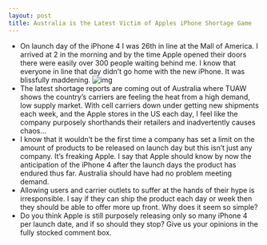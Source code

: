```yaml
---
layout: post
title: Australia is the Latest Victim of Apples iPhone Shortage Game
---
```

* On launch day of the iPhone 4 I was 26th in line at the Mall of America. I arrived at 2 in the morning and by the time Apple opened their doors there were easily over 300 people waiting behind me. I know that everyone in line that day didn’t go home with the new iPhone. It was blissfully maddening.
![img](http://media.idownloadblog.com/wp-content/uploads/2010/09/aussieiphone093845225.jpg)
* The latest shortage reports are coming out of Australia where TUAW shows the country’s carriers are feeling the heat from a high demand, low supply market. With cell carriers down under getting new shipments each week, and the Apple stores in the US each day, I feel like the company purposely shorthands their retailers and inadvertently causes chaos…
* I know that it wouldn’t be the first time a company has set a limit on the amount of products to be released on launch day but this isn’t just any company. It’s freaking Apple. I say that Apple should know by now the anticipation of the iPhone 4 after the launch days the product has endured thus far. Australia should have had no problem meeting demand.
* Allowing users and carrier outlets to suffer at the hands of their hype is irresponsible. I say if they can ship the product each day or week then they should be able to offer more up front. Why does it seem so simple?
* Do you think Apple is still purposely releasing only so many iPhone 4 per launch date, and if so should they stop? Give us your opinions in the fully stocked comment box.

